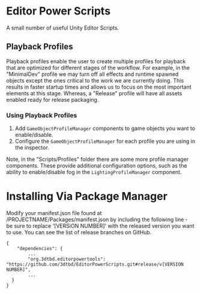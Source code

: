 # Editor Power Scripts

A small number of useful Unity Editor Scripts. 

## Playback Profiles

Playback profiles enable the user to create multiple profiles for playback that are optimized for different stages of the workflow. For example, in the "MinimalDev" profile we may turn off all effects and runtime spawned objects except the ones critical to the work we are currently doing. This results in faster startup times and allows us to focus on the most important elements at this stage. Whereas, a "Release" profile will have all assets enabled ready for release packaging.

### Using Playback Profiles

  1. Add `GameObjectProfileManager` components to game objects you want to enable/disable.
  2. Configure the `GameObjectProfileManager` for each profile you are using in the inspector.

Note, in the "Scripts/Profiles" folder there are some more profile manager components. These provide additional configuration options, such as the ability to enable/disable fog in the `LightingProfileManager` component. 

# Installing Via Package Manager

Modify your manifest.json file found at /PROJECTNAME/Packages/manifest.json by including the following line - be sure to replace '[VERSiON NUMBER]' with the released version you want to use. You can see the list of release branches on GitHub.

```
{
	"dependencies": {
		...
		"org.3dtbd.editorpowertools": "https://github.com/3dtbd/EditorPowerScripts.git#release/v[VERSION NUMBER]",
		...
  }
}
```
